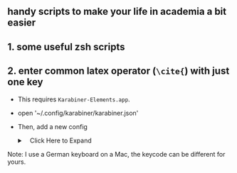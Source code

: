 ## handy scripts to make your life in academia a bit easier
## 1. some useful zsh scripts


## 2. enter common latex operator (`\cite{`) with just one key 
* This requires `Karabiner-Elements.app`.

* open '~/.config/karabiner/karabiner.json'  

* Then, add a new config
    <details>
    <summary>
    <a class="btnfire small stroke"><em class="fas fa-chevron-circle-down"></em>&nbsp;&nbsp; Click Here to Expand</a>          
    </summary>

    ```
    {
      "manipulators": [
        {
          "description": "replace unused key (print screen) with common latex operators (cite)",
          "conditions": [
              {
                  "bundle_identifiers": [
                      "^com\\.microsoft\\.rdc$",
                      "^com\\.microsoft\\.rdc\\.",
                      "^net\\.sf\\.cord$",
                      "^com\\.thinomenon\\.RemoteDesktopConnection$",
                      "^com\\.itap-mobile\\.qmote$",
                      "^com\\.nulana\\.remotixmac$",
                      "^com\\.p5sys\\.jump\\.mac\\.viewer$",
                      "^com\\.p5sys\\.jump\\.mac\\.viewer\\.",
                      "^com\\.teamviewer\\.TeamViewer$",
                      "^com\\.vmware\\.horizon$",
                      "^com\\.2X\\.Client\\.Mac$",
                      "^com\\.vmware\\.fusion$",
                      "^com\\.vmware\\.horizon$",
                      "^com\\.vmware\\.view$",
                      "^com\\.parallels\\.desktop$",
                      "^com\\.parallels\\.vm$",
                      "^com\\.parallels\\.desktop\\.console$",
                      "^org\\.virtualbox\\.app\\.VirtualBoxVM$",
                      "^com\\.citrix\\.XenAppViewer$",
                      "^com\\.vmware\\.proxyApp\\.",
                      "^com\\.parallels\\.winapp\\."
                  ],
                  "type": "frontmost_application_unless"
              }
              ],
              "from": {
                  "key_code": "print_screen",
                  "modifiers": {
                      "optional": [
                          "any"
                      ]
                  }
              },
              "to": [
                  {
                      "key_code": "7",
                      "modifiers": [
                          "shift",
                          "left_option"
                      ]
                  },
                  {
                      "key_code": "c"
                  },
                  {
                      "key_code": "i"
                  },
                  {
                      "key_code": "t"
                  },
                  {
                      "key_code": "e"
                  },
                  {
                      "key_code": "8",
                      "modifiers": [
                          "left_option"
                      ]
                  }
              ],
              "type": "basic"
           }
       ]
    }
    ```
</details>

Note: I use a German keyboard on a Mac, the keycode can be different for yours. 
